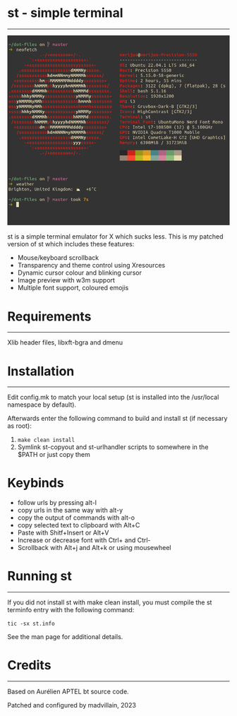 # st - simple terminal
--------------------

  ![st](https://raw.githubusercontent.com/kaktusas2598/st/master/screenshot.png)

st is a simple terminal emulator for X which sucks less. This is my patched version
of st which includes these features:

  * Mouse/keyboard scrollback
  * Transparency and theme control using Xresources
  * Dynamic cursor colour and blinking cursor
  * Image preview with w3m support
  * Multiple font support, coloured emojis


# Requirements
------------
Xlib header files, libxft-bgra and dmenu

# Installation
------------
Edit config.mk to match your local setup (st is installed into
the /usr/local namespace by default).

Afterwards enter the following command to build and install st (if
necessary as root):

1. ```make clean install```
2. Symlink st-copyout and st-urlhandler scripts to somewhere in the $PATH or just copy them

# Keybinds

  * follow urls by pressing alt-l
  * copy urls in the same way with alt-y
  * copy the output of commands with alt-o
  * copy selected text to clipboard with Alt+C
  * Paste with Shitf+Insert or Alt+V
  * Increase or decrease font with Ctrl+ and Ctrl-
  * Scrollback with Alt+j and Alt+k or using mousewheel

# Running st
----------
If you did not install st with make clean install, you must compile
the st terminfo entry with the following command:

    tic -sx st.info

See the man page for additional details.

# Credits
-------
Based on Aurélien APTEL <aurelien dot aptel at gmail dot com> bt source code.

Patched and configured by madvillain, 2023

